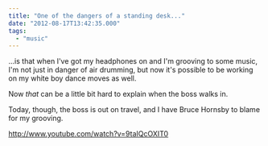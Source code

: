 ```yaml
---
title: "One of the dangers of a standing desk..."
date: "2012-08-17T13:42:35.000"
tags: 
  - "music"
---
```


...is that when I've got my headphones on and I'm grooving to some music, I'm not just in danger of air drumming, but now it's possible to be working on my white boy dance moves as well.

Now _that_ can be a little bit hard to explain when the boss walks in.

Today, though, the boss is out on travel, and I have Bruce Hornsby to blame for my grooving.

http://www.youtube.com/watch?v=9taIQcOXIT0
